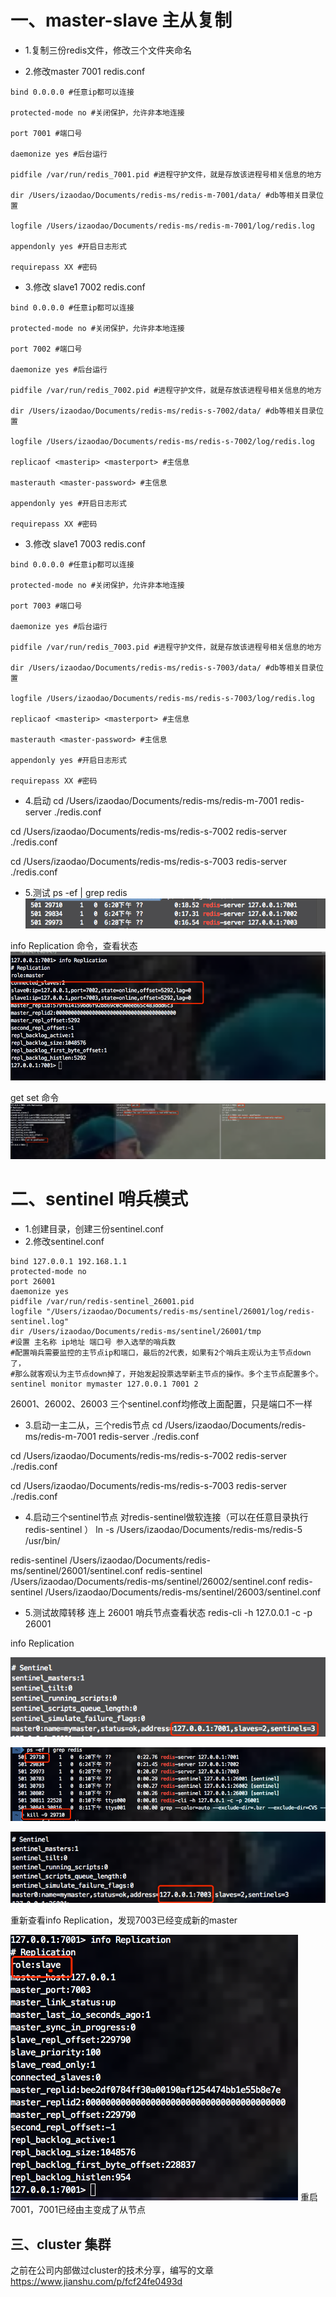 # 一、master-slave 主从复制

- 1.复制三份redis文件，修改三个文件夹命名 


- 2.修改master 7001  redis.conf
 ```shell script
bind 0.0.0.0 #任意ip都可以连接

protected-mode no #关闭保护，允许非本地连接

port 7001 #端口号

daemonize yes #后台运行

pidfile /var/run/redis_7001.pid #进程守护文件，就是存放该进程号相关信息的地方

dir /Users/izaodao/Documents/redis-ms/redis-m-7001/data/ #db等相关目录位置

logfile /Users/izaodao/Documents/redis-ms/redis-m-7001/log/redis.log

appendonly yes #开启日志形式

requirepass XX #密码
```

- 3.修改 slave1 7002 redis.conf
```shell script
bind 0.0.0.0 #任意ip都可以连接

protected-mode no #关闭保护，允许非本地连接

port 7002 #端口号

daemonize yes #后台运行

pidfile /var/run/redis_7002.pid #进程守护文件，就是存放该进程号相关信息的地方

dir /Users/izaodao/Documents/redis-ms/redis-s-7002/data/ #db等相关目录位置　　

logfile /Users/izaodao/Documents/redis-ms/redis-s-7002/log/redis.log

replicaof <masterip> <masterport> #主信息

masterauth <master-password> #主信息

appendonly yes #开启日志形式

requirepass XX #密码
```

- 3.修改 slave1 7003 redis.conf
```shell script
bind 0.0.0.0 #任意ip都可以连接

protected-mode no #关闭保护，允许非本地连接

port 7003 #端口号

daemonize yes #后台运行

pidfile /var/run/redis_7003.pid #进程守护文件，就是存放该进程号相关信息的地方

dir /Users/izaodao/Documents/redis-ms/redis-s-7003/data/ #db等相关目录位置　　

logfile /Users/izaodao/Documents/redis-ms/redis-s-7003/log/redis.log

replicaof <masterip> <masterport> #主信息

masterauth <master-password> #主信息

appendonly yes #开启日志形式

requirepass XX #密码
```

- 4.启动
cd /Users/izaodao/Documents/redis-ms/redis-m-7001
redis-server  ./redis.conf

cd /Users/izaodao/Documents/redis-ms/redis-s-7002
redis-server  ./redis.conf

cd /Users/izaodao/Documents/redis-ms/redis-s-7003
redis-server  ./redis.conf

- 5.测试
ps -ef | grep redis
![ps -ef | grep redis](/Week_12/img/grep.png)

info Replication 命令，查看状态
![info Replication 命令](/Week_12/img/ms.png)

get  set 命令
![get set 命令](/Week_12/img/ms_get_set.png)

# 二、sentinel 哨兵模式
- 1.创建目录，创建三份sentinel.conf
- 2.修改sentinel.conf
```shell script
bind 127.0.0.1 192.168.1.1
protected-mode no
port 26001
daemonize yes
pidfile /var/run/redis-sentinel_26001.pid
logfile "/Users/izaodao/Documents/redis-ms/sentinel/26001/log/redis-sentinel.log"
dir /Users/izaodao/Documents/redis-ms/sentinel/26001/tmp
#设置 主名称 ip地址 端口号 参入选举的哨兵数
#配置哨兵需要监控的主节点ip和端口，最后的2代表，如果有2个哨兵主观认为主节点down了，
#那么就客观认为主节点down掉了，开始发起投票选举新主节点的操作。多个主节点配置多个。
sentinel monitor mymaster 127.0.0.1 7001 2
```
26001、26002、26003 三个sentinel.conf均修改上面配置，只是端口不一样

- 3.启动一主二从，三个redis节点
cd /Users/izaodao/Documents/redis-ms/redis-m-7001
redis-server  ./redis.conf

cd /Users/izaodao/Documents/redis-ms/redis-s-7002
redis-server  ./redis.conf

cd /Users/izaodao/Documents/redis-ms/redis-s-7003
redis-server  ./redis.conf

- 4.启动三个sentinel节点
对redis-sentinel做软连接（可以在任意目录执行redis-sentinel ）
ln -s /Users/izaodao/Documents/redis-ms/redis-5   /usr/bin/

redis-sentinel /Users/izaodao/Documents/redis-ms/sentinel/26001/sentinel.conf
redis-sentinel /Users/izaodao/Documents/redis-ms/sentinel/26002/sentinel.conf
redis-sentinel /Users/izaodao/Documents/redis-ms/sentinel/26003/sentinel.conf

- 5.测试故障转移
连上 26001 哨兵节点查看状态
redis-cli -h 127.0.0.1 -c -p 26001

info Replication

![此时 7001 是master](/Week_12/img/sentinel-info-before.png)


![kill 主节点 7001](/Week_12/img/sentinel_kill.png)



![info 命令](/Week_12/img/sentinel_new_master.png)

重新查看info Replication，发现7003已经变成新的master

![info 命令](/Week_12/img/sentinel_reset_slave.png)
重启7001，7001已经由主变成了从节点

## 三、cluster 集群

之前在公司内部做过cluster的技术分享，编写的文章 https://www.jianshu.com/p/fcf24fe0493d











